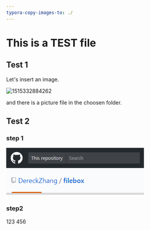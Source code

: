```yaml
---
typora-copy-images-to: ./
---
```


# This is a TEST file

## Test 1

Let's insert an image.

![1515332884262](1515332884262.png)

and there is a picture file in the choosen folder.

## Test 2

### step 1
![enter description here][1]


  [1]: ./images/1515428909706.jpg
  ### step2
  123
  456
  
  